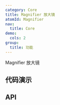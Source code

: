 ```yaml
---
category: Core
title: Magnifier 放大镜
atomId: Magnifier
nav:
  title: Core
demo:
  cols: 2
group:
  title: 功能
---
```


Magnifier 放大镜

## 代码演示

<!-- prettier-ignore -->
<code src="./demo/basic.tsx"></code>

## API
